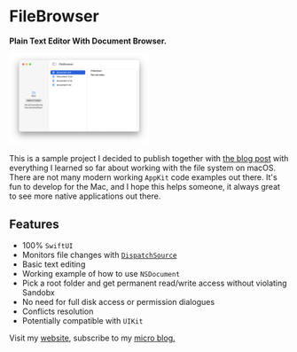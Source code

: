 # FileBrowser

<strong>Plain Text Editor With Document Browser.</strong>

<img src="screenshot.png" width="50%" alt="3 pane Mac application with select folder button list of files and text editor">

This is a sample project I decided to publish together with [the blog post][1] with everything 
I learned so far about working with the file system on macOS. There are not many modern working `AppKit` code examples out there. 
It's fun to develop for the Mac, and I hope this helps someone, it always great to 
see more native applications out there.

## Features

- 100% `SwiftUI`
- Monitors file changes with [`DispatchSource`][2] 
- Basic text editing
- Working example of how to use `NSDocument`
- Pick a root folder and get permanent read/write access without violating Sandobx
- No need for full disk access or permission dialogues 
- Conflicts resolution
- Potentially compatible with `UIKit`

Visit my [website](https://www.cocoa.productions), subscribe to my [micro blog.](https://micro.cocoaswitch.com)

[1]: https://micro.cocoaswitch.com/2023/04/06/working-with-file.html
[2]: https://developer.apple.com/documentation/dispatch/dispatchsource
